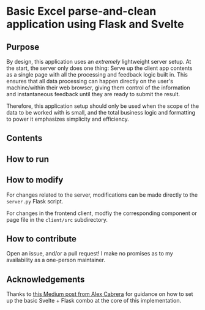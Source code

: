 # Basic Excel parse-and-clean application using Flask and Svelte

## Purpose

By design, this application uses an _extremely_ lightweight server setup. At the start, the server only does one thing: Serve up the client app contents as a single page with all the processing and feedback logic built in. This ensures that all data processing can happen directly on the user's machine/within their web browser, giving them control of the information and instantaneous feedback until they are ready to submit the result.

Therefore, this application setup should only be used when the scope of the data to be worked with is small, and the total business logic and formatting to power it emphasizes simplicity and efficiency. 

## Contents

## How to run

## How to modify
For changes related to the server, modifications can be made directly to the `server.py` Flask script.

For changes in the frontend client, modfiy the corresponding component or page file in the `client/src` subdirectory.

## How to contribute
Open an issue, and/or a pull request! I make no promises as to my availability as a one-person maintainer.

## Acknowledgements
Thanks to [this Medium post from Alex Cabrera](https://cabreraalex.medium.com/svelte-js-flask-combining-svelte-with-a-simple-backend-server-d1bc46190ab9) for guidance on how to set up the basic Svelte + Flask combo at the core of this implementation.